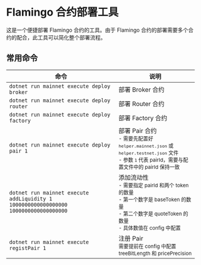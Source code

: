 # Flamingo 合约部署工具

这是一个便捷部署 Flamingo 合约的工具。由于 Flamingo 合约的部署需要多个合约的配合，此工具可以简化整个部署流程。

## 常用命令

| 命令 | 说明 |
|------|------|
| `dotnet run mainnet execute deploy broker` | 部署 Broker 合约 |
| `dotnet run mainnet execute deploy router` | 部署 Router 合约 |
| `dotnet run mainnet execute deploy factory` | 部署 Factory 合约 |
| `dotnet run mainnet execute deploy pair 1` | 部署 Pair 合约 <br><sub>- 需要先配置好 `helper.mainnet.json` 或 `helper.testnet.json` 文件<br>- 参数 `1` 代表 pairId，需要与配置文件中的 pairId 保持一致</sub> |
| `dotnet run mainnet execute addLiquidity 1 1000000000000000000 1000000000000000000` | 添加流动性 <br><sub>- 需要指定 pairId 和两个 token 的数量<br>- 第一个数字是 baseToken 的数量<br>- 第二个数字是 quoteToken 的数量<br>- 具体数值在 config 中配置</sub> |
| `dotnet run mainnet execute registPair 1` | 注册 Pair <br><sub>需要提前在 config 中配置 treeBitLength 和 pricePrecision</sub> |


